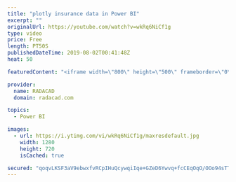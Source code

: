 ```yaml
---
title: "plotly insurance data in Power BI"
excerpt: ""
originalUrl: https://youtube.com/watch?v=wkRq6NiCf1g
type: video
price: Free
length: PT50S
publishedDateTime: 2019-08-02T00:41:48Z
heat: 50

featuredContent: "<iframe width=\"800\" height=\"500\" frameborder=\"0\" src=\"https://www.youtube.com/embed/wkRq6NiCf1g\" allow=\"accelerometer; autoplay; encrypted-media; gyroscope; picture-in-picture\" allowfullscreen></iframe>"

provider:
  name: RADACAD
  domain: radacad.com

topics:
  - Power BI

images:
  - url: https://i.ytimg.com/vi/wkRq6NiCf1g/maxresdefault.jpg
    width: 1280
    height: 720
    isCached: true

secured: "qoqvLKSF3aV9ebwxfvRCpIHuQcywqiIqe+GZeD6Ywvq+fcCEqOqO/OOo94sTTYh+FDRYQ3Uo4kqQ00BzTTl96dBaDimJhRp8CdFwEsmAx0J8LGY/S5jo2tcnqhdir76Xub69H0LumBBwnkJJmhuvNJJxnyDRe/MRTcQ3jRWpl05APQfDbGHUie/FRy/lBRnYZUs5V0ChTbL0euBHl4v+6uGZNMOsye9aY2WFY+TVmF43Tj/N+I7GtrGe54jvP2DmVan/kVu3tSy+bnKh3Kjvp7fhjG+Aqtx2MH817xhusO+6AQkxUIvvte/657ErkrRaySrJlVJGAN+Yvgs1NSPLJ1ZFhTRw1Y7jgx+CrcMAyEDL3/mfIsosuiDH11yjbJHzdZ1MT3HdlWTvVtq1sWEToTT+4BWo9ApG3xzCzALx6/I=;G76exOp0ZYnpMClRX9/M5A=="
---
```



